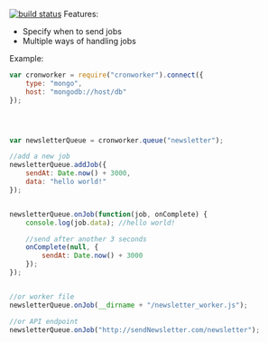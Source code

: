 [![build status](https://secure.travis-ci.org/crcn/node-cronworker.png)](http://travis-ci.org/crcn/node-cronworker)
Features:

- Specify when to send jobs
- Multiple ways of handling jobs

Example:

```javascript
var cronworker = require("cronworker").connect({
	type: "mongo",
	host: "mongodb://host/db"
});




var newsletterQueue = cronworker.queue("newsletter");

//add a new job
newsletterQueue.addJob({
	sendAt: Date.now() + 3000,
	data: "hello world!"
});


newsletterQueue.onJob(function(job, onComplete) {
	console.log(job.data); //hello world!

	//send after another 3 seconds
	onComplete(null, {
		sendAt: Date.now() + 3000
	});
});


//or worker file
newsletterQueue.onJob(__dirname + "/newsletter_worker.js");

//or API endpoint
newsletterQueue.onJob("http://sendNewsletter.com/newsletter");
````





